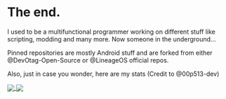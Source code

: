 # The end.

I used to be a multifunctional programmer working on different stuff like scripting, modding and many more. Now someone in the underground...

Pinned repositories are mostly Android stuff and are forked from either @DevOtag-Open-Source or @LineageOS official repos.

Also, just in case you wonder, here are my stats (Credit to @00p513-dev)

<a href="https://github.com/windowzytch">
  <img align="center" src="https://github-readme-stats.vercel.app/api?username=windowzytch&show_icons=true&theme=nord&include_all_commits=true)](https://github.com/windowzytch" />
</a>
<a href="https://github.com/windowzytch">
  <img align="center" src="https://github-readme-stats.vercel.app/api/top-langs/?username=windowzytch&langs_count=14&theme=nord&layout=compact" />
</a>

